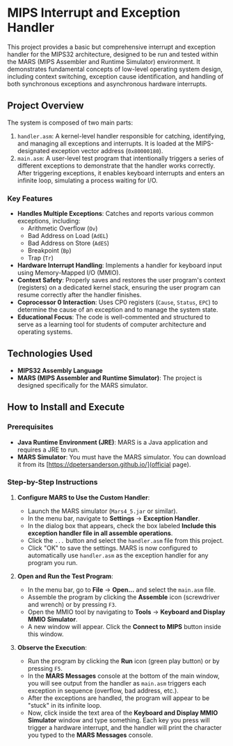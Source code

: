 # MIPS Interrupt and Exception Handler

This project provides a basic but comprehensive interrupt and exception handler for the MIPS32 architecture, designed to be run and tested within the MARS (MIPS Assembler and Runtime Simulator) environment. It demonstrates fundamental concepts of low-level operating system design, including context switching, exception cause identification, and handling of both synchronous exceptions and asynchronous hardware interrupts.

## Project Overview

The system is composed of two main parts:
1.  `handler.asm`: A kernel-level handler responsible for catching, identifying, and managing all exceptions and interrupts. It is loaded at the MIPS-designated exception vector address (`0x80000180`).
2.  `main.asm`: A user-level test program that intentionally triggers a series of different exceptions to demonstrate that the handler works correctly. After triggering exceptions, it enables keyboard interrupts and enters an infinite loop, simulating a process waiting for I/O.

### Key Features
*   **Handles Multiple Exceptions**: Catches and reports various common exceptions, including:
    *   Arithmetic Overflow (`Ov`)
    *   Bad Address on Load (`AdEL`)
    *   Bad Address on Store (`AdES`)
    *   Breakpoint (`Bp`)
    *   Trap (`Tr`)
*   **Hardware Interrupt Handling**: Implements a handler for keyboard input using Memory-Mapped I/O (MMIO).
*   **Context Safety**: Properly saves and restores the user program's context (registers) on a dedicated kernel stack, ensuring the user program can resume correctly after the handler finishes.
*   **Coprocessor 0 Interaction**: Uses CP0 registers (`Cause`, `Status`, `EPC`) to determine the cause of an exception and to manage the system state.
*   **Educational Focus**: The code is well-commented and structured to serve as a learning tool for students of computer architecture and operating systems.

## Technologies Used
*   **MIPS32 Assembly Language**
*   **MARS (MIPS Assembler and Runtime Simulator)**: The project is designed specifically for the MARS simulator.

## How to Install and Execute

### Prerequisites
*   **Java Runtime Environment (JRE)**: MARS is a Java application and requires a JRE to run.
*   **MARS Simulator**: You must have the MARS simulator. You can download it from its [https://dpetersanderson.github.io/](official page).

### Step-by-Step Instructions

1.  **Configure MARS to Use the Custom Handler**:
    *   Launch the MARS simulator (`Mars4_5.jar` or similar).
    *   In the menu bar, navigate to **Settings** -> **Exception Handler**.
    *   In the dialog box that appears, check the box labeled **Include this exception handler file in all assemble operations**.
    *   Click the `...` button and select the `handler.asm` file from this project.
    *   Click "OK" to save the settings. MARS is now configured to automatically use `handler.asm` as the exception handler for any program you run.

2.  **Open and Run the Test Program**:
    *   In the menu bar, go to **File** -> **Open...** and select the `main.asm` file.
    *   Assemble the program by clicking the **Assemble** icon (screwdriver and wrench) or by pressing `F3`.
    *   Open the MMIO tool by navigating to **Tools** -> **Keyboard and Display MMIO Simulator**.
    *   A new window will appear. Click the **Connect to MIPS** button inside this window.

3.  **Observe the Execution**:
    *   Run the program by clicking the **Run** icon (green play button) or by pressing `F5`.
    *   In the **MARS Messages** console at the bottom of the main window, you will see output from the handler as `main.asm` triggers each exception in sequence (overflow, bad address, etc.).
    *   After the exceptions are handled, the program will appear to be "stuck" in its infinite loop.
    *   Now, click inside the text area of the **Keyboard and Display MMIO Simulator** window and type something. Each key you press will trigger a hardware interrupt, and the handler will print the character you typed to the **MARS Messages** console.
